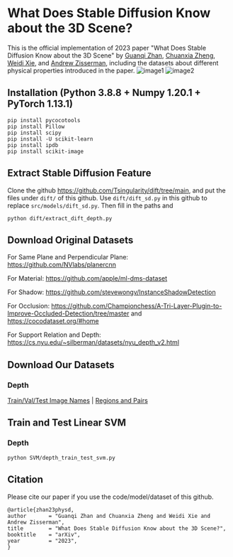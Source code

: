 # What Does Stable Diffusion Know about the 3D Scene?

This is the official implementation of 2023 paper "What Does Stable Diffusion Know about the 3D Scene" by <a href="https://championchess.github.io/" target="_blank">Guanqi Zhan</a>, <a href="https://chuanxiaz.com" target="_blank">Chuanxia Zheng</a>, <a href="https://weidixie.github.io/" target="_blank">Weidi Xie</a>, and <a href="https://scholar.google.com/citations?user=UZ5wscMAAAAJ&hl=en" target="_blank">Andrew Zisserman</a>, including the datasets about different physical properties introduced in the paper.
![image1](./images/img1.png)
![image2](./images/img2.png)


## Installation (Python 3.8.8 + Numpy 1.20.1 + PyTorch 1.13.1)

```
pip install pycocotools
pip install Pillow
pip install scipy
pip install -U scikit-learn
pip install ipdb
pip install scikit-image
```


## Extract Stable Diffusion Feature
Clone the github https://github.com/Tsingularity/dift/tree/main, and put the files under `dift/` of this github. Use `dift/dift_sd.py` in this github to replace `src/models/dift_sd.py`. Then fill in the paths and

```
python dift/extract_dift_depth.py
```


## Download Original Datasets
For Same Plane and Perpendicular Plane: https://github.com/NVlabs/planercnn

For Material: https://github.com/apple/ml-dms-dataset

For Shadow: https://github.com/stevewongv/InstanceShadowDetection

For Occlusion: https://github.com/Championchess/A-Tri-Layer-Plugin-to-Improve-Occluded-Detection/tree/master and https://cocodataset.org/#home

For Support Relation and Depth: https://cs.nyu.edu/~silberman/datasets/nyu_depth_v2.html


## Download Our Datasets

### Depth
<a href="https://www.robots.ox.ac.uk/~vgg/research/phy-sd/datasets/depth_img_name_list.zip" target="_blank">Train/Val/Test Image Names</a> | <a href="https://www.robots.ox.ac.uk/~vgg/research/phy-sd/datasets/depth_region_pair.zip" target="_blank">Regions and Pairs</a>


## Train and Test Linear SVM
### Depth
```
python SVM/depth_train_test_svm.py
```


## Citation
Please cite our paper if you use the code/model/dataset of this github.
```
@article{zhan23physd,
author       = "Guanqi Zhan and Chuanxia Zheng and Weidi Xie and Andrew Zisserman",
title        = "What Does Stable Diffusion Know about the 3D Scene?",
booktitle    = "arXiv",
year         = "2023",
}
```

